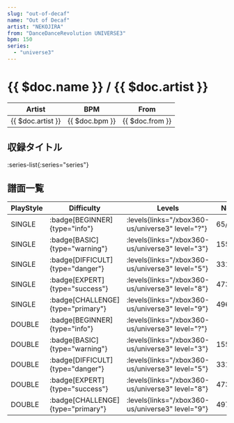 ```yaml
---
slug: "out-of-decaf"
name: "Out of Decaf"
artist: "NEKOJIRA"
from: "DanceDanceRevolution UNIVERSE3"
bpm: 150
series:
  - "universe3"
---
```


# {{ $doc.name }} / {{ $doc.artist }}

|Artist|BPM|From|
|------|---|----|
|{{ $doc.artist }}|{{ $doc.bpm }}|{{ $doc.from }}|

## 収録タイトル

:series-list{:series="series"}

## 譜面一覧

|PlayStyle|Difficulty|Levels|Notes|Movie|
|---------|----------|------|-----|-----|
|SINGLE| :badge[BEGINNER]{type="info"}| :levels{links="/xbox360-us/universe3" level="?"}|65/0||
|SINGLE| :badge[BASIC]{type="warning"}| :levels{links="/xbox360-us/universe3" level="3"}|155/0||
|SINGLE| :badge[DIFFICULT]{type="danger"}| :levels{links="/xbox360-us/universe3" level="5"}|331/0||
|SINGLE| :badge[EXPERT]{type="success"}| :levels{links="/xbox360-us/universe3" level="8"}|473/0||
|SINGLE| :badge[CHALLENGE]{type="primary"}| :levels{links="/xbox360-us/universe3" level="9"}|496/203||
|DOUBLE| :badge[BEGINNER]{type="info"}| :levels{links="/xbox360-us/universe3" level="?"}|||
|DOUBLE| :badge[BASIC]{type="warning"}| :levels{links="/xbox360-us/universe3" level="3"}|155/0||
|DOUBLE| :badge[DIFFICULT]{type="danger"}| :levels{links="/xbox360-us/universe3" level="5"}|331/0||
|DOUBLE| :badge[EXPERT]{type="success"}| :levels{links="/xbox360-us/universe3" level="8"}|473/0||
|DOUBLE| :badge[CHALLENGE]{type="primary"}| :levels{links="/xbox360-us/universe3" level="9"}|497/204||
